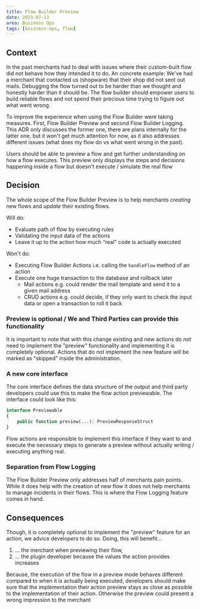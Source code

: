 ```yaml
---
title: Flow Builder Preview
date: 2023-07-13
area: Business Ops
tags: [business-ops, flow]
---
```


## Context
In the past merchants had to deal with issues where their custom-built flow did not
behave how they intended it to do. An concrete example: We've had a merchant that contacted
us (shopware) that their shop did not sent out mails. Debugging the flow turned out to
be harder than we thought and honestly harder than it should be. The flow builder should
empower users to build reliable flows and not spend their precious time trying to
figure out what went wrong.

To improve the experience when using the Flow Builder were taking measures. First,
Flow Builder Preview and second Flow Builder Logging. This ADR only discusses the former one,
there are plans internally for the latter one, but it won't get much attention for now, as
it also addresses different issues (what does my flow do vs what went wrong in the past).

Users should be able to preview a flow and get further understanding on how a flow executes.
This preview only displays the steps and decisions happening inside a flow but doesn't
execute / simulate the real flow

## Decision
The whole scope of the Flow Builder Preview is to help merchants *creating* new flows and
*update* their existing flows.

Will do:
* Evaluate path of flow by executing rules
* Validating the input data of the actions
* Leave it up to the action how much “real” code is actually executed

Won't do:
* Executing Flow Builder Actions i.e. calling the `handleFlow` method of an action
* Execute one huge transaction to the database and rollback later
    * Mail actions e.g. could render the mail template and send it to a given mail address
    * CRUD actions e.g. could decide, if they only want to check the input data or
      open a transaction to roll it back

### Preview is optional / We and Third Parties can provide this functionality
It is important to note that with this change existing and new actions do *not* need
to implement the "preview" functionality and implementing it is completely optional.
Actions that do not implement the new feature will be marked as "skipped" inside
the administration.

### A new core interface
The core interface defines the data structure of the output and third party developers
could use this to make the flow action previewable. The interface could look like this:

```php
interface Previewable
{
    public function preview(...): PreviewResponseStruct
}
```

Flow actions are responsible to implement this interface if they want to and execute the
necessary steps to generate a preview without actually writing / executing anything real.

### Separation from Flow Logging
The Flow Builder Preview only addresses half of merchants pain points. While it does
help with the creation of new flow it does not help merchants to manage incidents in
their flows. This is where the Flow Logging feature comes in hand.

## Consequences
Though, it is completely optional to implement the "preview" feature for an action,
we advice developers to do so. Doing, this will benefit...
1. ... the merchant when previewing their flow,
2. ... the plugin developer because the values the action provides increases

Because, the execution of the flow in a preview mode behaves different compared to
when it is actually being executed, developers should make sure that the implementation
their action preview stays as close as possible to the implementation of their action.
Otherwise the preview could present a wrong impression to the merchant
